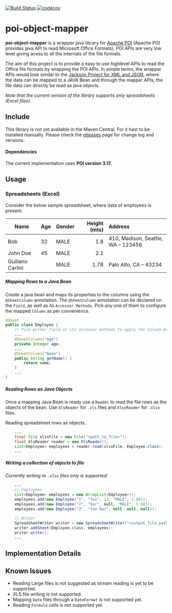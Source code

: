 [![Build Status](https://travis-ci.org/millij/poi-object-mapper.svg?branch=master)](https://travis-ci.org/millij/poi-object-mapper)
[![codecov](https://codecov.io/gh/millij/poi-object-mapper/branch/master/graph/badge.svg)](https://codecov.io/gh/millij/poi-object-mapper)


# poi-object-mapper

**poi-object-mapper** is a wrapper java library for [Apache POI](https://poi.apache.org/) (Apache POI provides java API to read Microsoft Office Formats). POI APIs are very low level giving acess to all the internals of the file formats.

The aim of this project is to provide a easy to use highlevel APIs to read the Office file formats by wrapping the POI APIs. In simple terms, the wrapper APIs would look similar to the [Jackson Project for XML and JSON](https://github.com/FasterXML/jackson), where the data can be mapped to a JAVA Bean and through the mapper APIs, the file data can directly be read as java objects.

*Note that the current version of the library supports only spreadsheets (Excel files).*


## Include

This library is not yet available in the Maven Central. For it hast to be installed manually. Please check the [releases](https://github.com/millij/poi-object-mapper/releases) page for change log and versions.

#### Dependencies

The current implementation uses **POI version 3.17**.


## Usage

### Spreadsheets (Excel)
Consider the below sample spreadsheet, where data of employees is present.

| Name              | Age   | Gender | Height (mts) | Address                            |
| ----------------- |:----- | :----- | ------------:| :--------------------------------- |
| Bob               | 32    | MALE   | 1.8          | 410, Madison, Seattle, WA – 123456 |
| John Doe          | 45    | MALE   | 2.1          |                                    |
| Guiliano Carlini  |       | MALE   | 1.78         | Palo Alto, CA – 43234              |

##### Mapping Rows to a Java Bean
Create a java bean and maps its properties to the columns using the `@SheetColumn` annotation. The `@SheetColumn` annotation can be declared on the `Field`, as well as its `Accessor Methods`. Pick any one of them to configure the mapped `Column` as per convenience.    

```java
@Sheet
public class Employee {
    // Pick either field or its accessor methods to apply the Column mapping.
    ...
    @SheetColumn("Age")
    private Integer age;
    ...
    @SheetColumn("Name")
    public String getName() {
        return name;
    }
    ...
}
```

##### Reading Rows as Java Objects

Once a mapping Java Bean is ready use a `Reader` to read the file rows as the objects of the bean. Use `XlsReader` for `.xls` files and `XlsxReader` for `.xlsx` files.

Reading spreadsheet rows as objects..

```java
    ...
    final File xlsxFile = new File("<path_to_file>");
    final XlsReader reader = new XlsReader();
    List<Employee> employees = reader.read(xlsxFile, Employee.class);
    ...
```

##### Writing a collection of objects to file

*Currently writing to `.xlsx` files only is supported*

```java
    ...
    // Employees
    List<Employee> employees = new ArrayList<Employee>();
    employees.add(new Employee("1", "foo", 12, "MALE", 1.68));
    employees.add(new Employee("2", "bar", null, "MALE", 1.68));
    employees.add(new Employee("3", "foo bar", null, null, null));
    
    // Writer
    SpreadsheetWriter writer = new SpreadsheetWriter("<output_file_path>");
    writer.addSheet(Employee.class, employees);
    writer.write();
    ...
```

## Implementation Details



## Known Issues

- Reading Large files is not suggested as stream reading is yet to be supported.
- XLS file writing is not supported.
- Mapping `Date` files through a `DateFormat` is not supported yet.
- Reading `Formula` cells is not supported yet.




 
